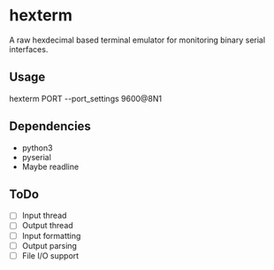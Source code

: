 # hexterm
A raw hexdecimal based terminal emulator for monitoring binary serial interfaces.

## Usage
hexterm PORT --port_settings 9600@8N1

## Dependencies
- python3
- pyserial
- Maybe readline

## ToDo
- [ ] Input thread
- [ ] Output thread
- [ ] Input formatting
- [ ] Output parsing
- [ ] File I/O support
